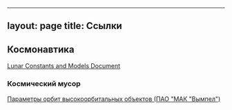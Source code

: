 
---
layout: page
title:  Ссылки
---

## Космонавтика

[Lunar Constants and Models Document](https://www.hq.nasa.gov/alsj/lunar_cmd_2005_jpl_d32296.pdf)

### Космический мусор

[Параметры орбит высокоорбитальных объектов (ПАО "МАК "Вымпел")](http://spacedata.vimpel.ru/ru)

